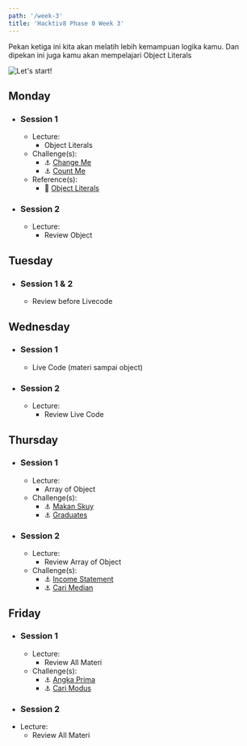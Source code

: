 ```yaml
---
path: '/week-3'
title: 'Hacktiv8 Phase 0 Week 3'
---
```


Pekan ketiga ini kita akan melatih lebih kemampuan logika kamu. Dan dipekan ini juga kamu akan mempelajari Object Literals

![Let's start!](/assets/start.png)

## Monday

- ### Session 1
  - Lecture:
      - Object Literals
  - Challenge(s):
      - :anchor: [Change Me](/week-3/challenges/anchor-change-me)
      - :anchor: [Count Me](/week-3/challenges/anchor-count-me)
  - Reference(s):
      - :notebook_with_decorative_cover: [Object Literals](/week-3/references/object-literal)
- ### Session 2
  - Lecture:
      - Review Object

## Tuesday

- ### Session 1 & 2
    - Review before Livecode

## Wednesday

- ### Session 1
    - Live Code (materi sampai object)
- ### Session 2
  - Lecture:
      - Review Live Code

## Thursday

- ### Session 1
  - Lecture:
      - Array of Object
  - Challenge(s):
      - :anchor: [Makan Skuy](/week-3/challenges/anchor-makan-skuy)
      - :anchor: [Graduates](/week-3/challenges/anchor-graduates-object)
- ### Session 2
  - Lecture:
      - Review Array of Object
  - Challenge(s):
      - :anchor: [Income Statement](/week-3/challenges/anchor-income-statement)
      - :anchor: [Cari Median](/week-3/challenges/anchor-cari-median)

## Friday

- ### Session 1
  - Lecture:
      - Review All Materi
  - Challenge(s):
      - :anchor: [Angka Prima](/week-3/challenges/anchor-angka-prima)
      - :anchor: [Cari Modus](/week-3/challenges/anchor-cari-modus)
      <!-- - :rocket: [Mengelompokkan Hewan](/week-3/challenges/rocket-mengelompokkan-hewan) -->
- ### Session 2
- Lecture:
    - Review All Materi
